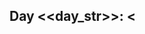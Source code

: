 ## <a name="d<<day_str>>"></a> Day <<day_str>>: <<title>>

[Task description](https://adventofcode.com/<<year>>/day/<<day>>) - [Complete solution](day<<day_str>>/<<name>>) - [Back to top](#top)  

Runtime: ...  

### Notes

...  

